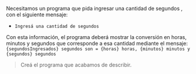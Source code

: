 Necesitamos un programa que pida ingresar una cantidad de segundos , con el siguiente mensaje:

* `Ingresá una cantidad de segundos`

Con esta información, el programa deberá mostrar la conversión en horas, minutos y segundos que corresponde a esa cantidad mediante el mensaje: `{segundosIngresados} segundos son = {horas} horas, {minutos} minutos y {segundos} segundos`

> Creá el programa que acabamos de describir.
<style>
  .mu-browser {
    display: none;
  }
</style>